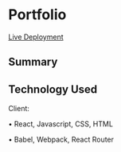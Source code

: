 # Portfolio

[Live Deployment](https://agiannotti.dev/)

## Summary

## Technology Used

Client:

• React, Javascript, CSS, HTML

• Babel, Webpack, React Router
